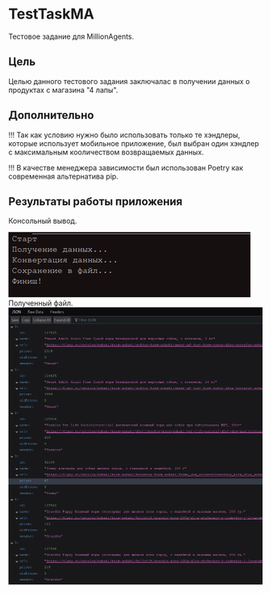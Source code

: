 # TestTaskMA
Тестовое задание для MillionAgents.

## Цель
Целью данного тестового задания заключалас в получении данных о продуктах с магазина "4 лапы".

## Дополнительно

!!! Так как условию нужно было использовать только те хэндлеры, которые использует мобильное приложение, был выбран один хэндлер с максимальным кооличеством возвращаемых данных.

!!! В качестве менеджера зависимости был использован Poetry как современная альтернатива pip.


## Результаты работы приложения
Консольный вывод.

![FFFFFFFFFFFFFF](img/Console.png "Консольный вывод")
Полученный файл.
![Alt-текст](img/Json.png "Консольный вывод")